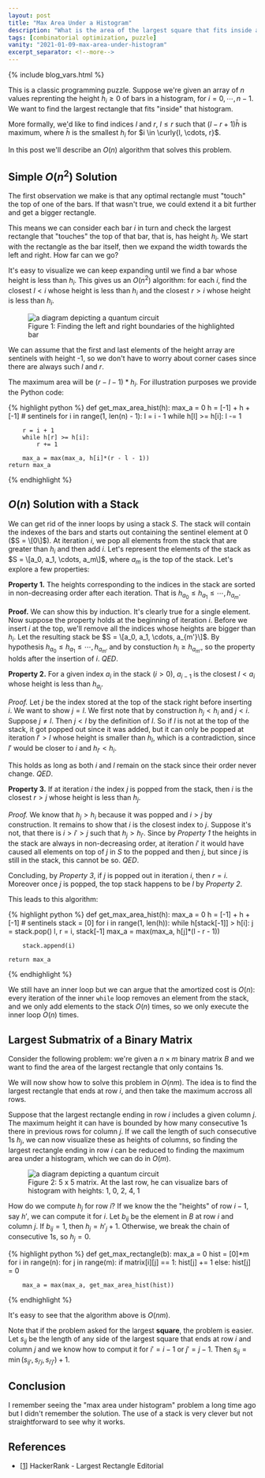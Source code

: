 ```yaml
---
layout: post
title: "Max Area Under a Histogram"
description: "What is the area of the largest square that fits inside a histogram?"
tags: [combinatorial optimization, puzzle]
vanity: "2021-01-09-max-area-under-histogram"
excerpt_separator: <!--more-->
---
```


{% include blog_vars.html %}

This is a classic programming puzzle. Suppose we're given an array of $n$ values reprenting the height $h_i \ge 0$ of bars in a histogram, for $i = 0, \cdots, n-1$. We want to find the largest rectangle that fits "inside" that histogram.

More formally, we'd like to find indices $l$ and $r$, $l \le r$ such that $(l - r + 1) \bar h$ is maximum, where $\bar h$ is the smallest $h_i$ for $i \in \curly{l, \cdots, r}$.

In this post we'll describe an $O(n)$ algorithm that solves this problem.

<!--more-->

## Simple $O(n^2)$ Solution

The first observation we make is that any optimal rectangle must "touch" the top of one of the bars. If that wasn't true, we could extend it a bit further and get a bigger rectangle.

This means we can consider each bar $i$ in turn and check the largest rectangle that "touches" the top of that bar, that is, has height $h_i$. We start with the rectangle as the bar itself, then we expand the width towards the left and right. How far can we go?

It's easy to visualize we can keep expanding until we find a bar whose height is less than $h_i$. This gives us an $O(n^2)$ algorithm: for each $i$, find the closest $l < i$ whose height is less than $h_i$ and the closest $r > i$ whose height is less than $h_i$.

<figure class="center_children">
    <img src="{{resources_path}}/example_1.png" alt="a diagram depicting a quantum circuit"/>
    <figcaption>Figure 1: Finding the left and right boundaries of the highlighted bar</figcaption>
</figure>

We can assume that the first and last elements of the height array are sentinels with height -1, so we don't have to worry about corner cases since there are always such $l$ and $r$.

The maximum area will be $(r - l - 1)*h_i$. For illustration purposes we provide the Python code:

{% highlight python %}
def get_max_area_hist(h):
    max_a = 0
    h = [-1] + h + [-1] # sentinels
    for i in range(1, len(n) - 1):
        l = i - 1
        while h[l] >= h[i]:
            l -= 1

        r = i + 1
        while h[r] >= h[i]:
            r += 1

        max_a = max(max_a, h[i]*(r - l - 1))
    return max_a
{% endhighlight %}

## $O(n)$ Solution with a Stack

We can get rid of the inner loops by using a stack $S$. The stack will contain the indexes of the bars and starts out containing the sentinel element at 0 ($S = \[0\]$). At iteration $i$, we pop all elements from the stack that are greater than $h_i$ and then add $i$. Let's represent the elements of the stack as $S = \[a_0, a_1, \cdots, a_m\]$, where $a_m$ is the top of the stack. Let's explore a few properties:

**Property 1.** The heights corresponding to the indices in the stack are sorted in non-decreasing order after each iteration. That is $h_{a_0} \le h_{a_1} \le \cdots, h_{a_m}$.

**Proof.** We can show this by induction. It's clearly true for a single element. Now suppose the property holds at the beginning of iteration $i$. Before we insert $i$ at the top, we'll remove all the indices whose heights are bigger than $h_i$. Let the resulting stack be $S = \[a_0, a_1, \cdots, a_{m'}\]$. By hypothesis $h_{a_0} \le h_{a_1} \le \cdots, h_{a_{m'}}$ and by constuction $h_i \ge h_{a_{m'}}$, so the property holds after the insertion of $i$. *QED*.

**Property 2.** For a given index $a_i$ in the stack ($i > 0$), $a_{i - 1}$ is the closest $l < a_{i}$ whose height is less than $h_{a_{i}}$.

*Proof.* Let $j$ be the index stored at the top of the stack right before inserting $i$. We want to show $j = l$. We first note that by construction $h_j < h_i$ and $j < i$. Suppose $j \neq l$. Then $j < l$ by the definition of $l$. So if $l$ is not at the top of the stack, it got popped out since it was added, but it can only be popped at iteration $l' > l$ whose height is smaller than $h_l$, which is a contradiction, since $l'$ would be closer to $i$ and $h_{l'} < h_i$.

This holds as long as both $i$ and $l$ remain on the stack since their order never change. *QED*.

**Property 3.** If at iteration $i$ the index $j$ is popped from the stack, then $i$ is the closest $r > j$ whose height is less than $h_j$.

*Proof.* We know that $h_j > h_i$ because it was popped and $i > j$ by construction. It remains to show that $i$ is the closest index to $j$. Suppose it's not, that there is $i > i' > j$ such that $h_j > h_{i'}$. Since by *Property 1* the heights in the stack are always in non-decreasing order, at iteration $i'$ it would have caused all elements on top of $j$ in $S$ to the popped and then $j$, but since $j$ is still in the stack, this cannot be so. *QED*.

Concluding, by *Property 3*, if $j$ is popped out in iteration $i$, then $r = i$. Moreover once $j$ is popped, the top stack happens to be $l$ by *Property 2*.

This leads to this algorithm:

{% highlight python %}
def get_max_area_hist(h):
    max_a = 0
    h = [-1] + h + [-1] # sentinels
    stack = [0]
    for i in range(1, len(h)):
        while h[stack[-1]] > h[i]:
            j = stack.pop()
            l, r = i, stack[-1]
            max_a = max(max_a, h[j]*(l - r - 1))

        stack.append(i)

    return max_a
{% endhighlight %}

We still have an inner loop but we can argue that the amortized cost is $O(n)$: every iteration of the inner `while` loop removes an element from the stack, and we only add elements to the stack $O(n)$ times, so we only execute the inner loop $O(n)$ times.

## Largest Submatrix of a Binary Matrix

Consider the following problem: we're given a $n \times m$ binary matrix $B$ and we want to find the area of the largest rectangle that only contains 1s.

We will now show how to solve this problem in $O(nm)$. The idea is to find the largest rectangle that ends at row $i$, and then take the maximum accross all rows.

Suppose that the largest rectangle ending in row $i$ includes a given column $j$. The maximum height it can have is bounded by how many consecutive 1s there in previous rows for column $j$. If we call the length of such consecutive 1s $h_j$, we can now visualize these as heights of columns, so finding the largest rectangle ending in row $i$ can be reduced to finding the maximum area under a histogram, which we can do in $O(m)$.

<figure class="center_children">
    <img src="{{resources_path}}/example_2.png" alt="a diagram depicting a quantum circuit"/>
    <figcaption>Figure 2: 5 x 5 matrix. At the last row, he can visualize bars of histogram with heights: 1, 0, 2, 4, 1</figcaption>
</figure>

How do we compute $h_j$ for row $i$? If we know the the "heights" of row $i-1$, say $h'$, we can compute it for $i$. Let $b_{ij}$ be the element in $B$ at row $i$ and column $j$. If $b_{ij} = 1$, then $h_j = h'_j + 1$. Otherwise, we break the chain of consecutive 1s, so $h_j = 0$.

{% highlight python %}
def get_max_rectangle(b):
    max_a = 0
    hist = [0]*m
    for i in range(n):
        for j in range(m):
            if matrix[i][j] == 1:
                hist[j] += 1
            else:
                hist[j] = 0

        max_a = max(max_a, get_max_area_hist(hist))
{% endhighlight %}

It's easy to see that the algorithm above is $O(nm)$.

Note that if the problem asked for the largest **square**, the problem is easier. Let $s_{ij}$ be the length of any side of the largest square that ends at row $i$ and column $j$ and we know how to comput it for $i' = i - 1$ or $j' = j - 1$. Then $s_{ij} = \min(s_{ij'}, s_{i'j}, s_{i'j'}) + 1$.

## Conclusion

I remember seeing the "max area under histogram" problem a long time ago but I didn't remember the solution. The use of a stack is very clever but not straightforward to see why it works.

## References

* [[1](https://www.hackerrank.com/challenges/largest-rectangle/editorial)] HackerRank - Largest Rectangle Editorial
